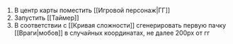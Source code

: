 1. В центр карты поместить [[Игровой персонаж|ГГ]]
2. Запустить [[Таймер]]
3. В соответствии с [[Кривая сложности]] сгенерировать первую пачку [[Враги|мобов]] в случайных координатах, не далее 200px от гг